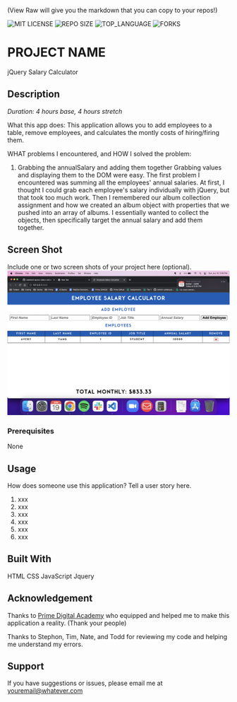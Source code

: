 (View Raw will give you the markdown that you can copy to your repos!)


![MIT LICENSE](https://img.shields.io/github/license/scottbromander/the_marketplace.svg?style=flat-square)
![REPO SIZE](https://img.shields.io/github/repo-size/scottbromander/the_marketplace.svg?style=flat-square)
![TOP_LANGUAGE](https://img.shields.io/github/languages/top/scottbromander/the_marketplace.svg?style=flat-square)
![FORKS](https://img.shields.io/github/forks/scottbromander/the_marketplace.svg?style=social)

# PROJECT NAME
jQuery Salary Calculator

## Description

_Duration: 4 hours base, 4 hours stretch_

What this app does:
This application allows you to add employees to a table, remove employees, and calculates the montly costs of hiring/firing them.

WHAT problems I encountered, and HOW I solved the problem:

1. Grabbing the annualSalary and adding them together
Grabbing values and displaying them to the DOM were easy. The first problem I encountered was summing all the employees' annual salaries. At first, I thought I could grab each employee's salary individually with jQuery, but that took too much work. Then I remembered our album collection assignment and how we created an album object with properties that we pushed into an array of albums. I essentially wanted to collect the objects, then specifically target the annual salary and add them together. 

## Screen Shot

Include one or two screen shots of your project here (optional).
![Alt text](/example.png?raw=true "example.png")

### Prerequisites

None

## Usage
How does someone use this application? Tell a user story here.

1. xxx
2. xxx
3. xxx
4. xxx
5. xxx
6. xxx


## Built With

HTML CSS JavaScript Jquery

## Acknowledgement
Thanks to [Prime Digital Academy](www.primeacademy.io) who equipped and helped me to make this application a reality. (Thank your people)

Thanks to Stephon, Tim, Nate, and Todd for reviewing my code and helping me understand my errors.

## Support
If you have suggestions or issues, please email me at [youremail@whatever.com](www.google.com)